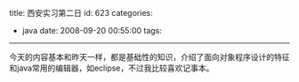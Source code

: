 title: 西安实习第二日
id: 623
categories:
  - java
date: 2008-09-20 00:55:00
tags:
---

今天的内容基本和昨天一样，都是基础性的知识，介绍了面向对象程序设计的特征和java常用的编辑器，如eclipse，不过我比较喜欢记事本。